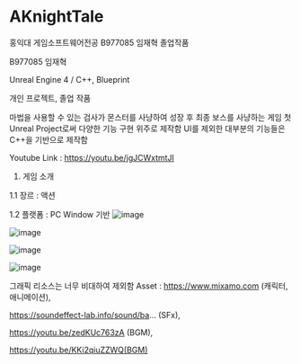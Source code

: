 # AKnightTale
 홍익대 게임소프트웨어전공 B977085 임재혁 졸업작품

B977085 임재혁

Unreal Engine 4  / C++, Blueprint

개인 프로젝트, 졸업 작품

마법을 사용할 수 있는 검사가 몬스터를 사냥하여 성장 후 최종 보스를 사냥하는 게임
첫 Unreal Project로써 다양한 기능 구현 위주로 제작함
UI를 제외한 대부분의 기능들은 C++을 기반으로 제작함


Youtube Link : https://youtu.be/jgJCWxtmtJI

1. 게임 소개

1.1 장르 : 액션

1.2 플랫폼 : PC Window 기반
![image](https://user-images.githubusercontent.com/86766590/202141233-011c757b-6873-4c7b-8a7c-a222c4b35ec2.png)

![image](https://user-images.githubusercontent.com/86766590/202141681-f6ffbf41-fb3a-4aab-bfca-fd50711c95fc.png)

![image](https://user-images.githubusercontent.com/86766590/202141551-7098892c-2ca7-4c2a-a428-7a8c65783855.png)

![image](https://user-images.githubusercontent.com/86766590/202141420-87e6ed92-84fd-4b28-8399-edd9537956d1.png)


그래픽 리소스는 너무 비대하여 제외함
Asset : https://www.mixamo.com (캐릭터, 애니메이션),

 https://soundeffect-lab.info/sound/ba... (SFx),
 
 https://youtu.be/zedKUc763zA (BGM),
 
 https://youtu.be/KKi2qiuZZWQ(BGM)
